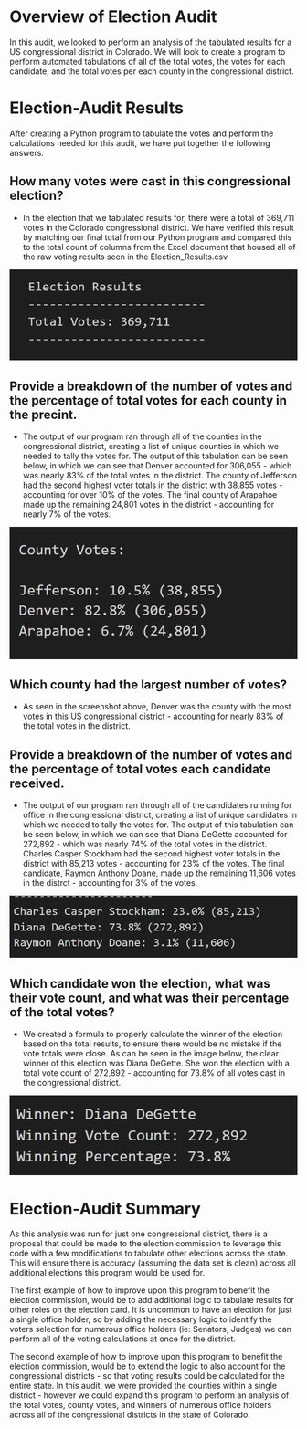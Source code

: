 # Overview of Election Audit

In this audit, we looked to perform an analysis of the tabulated results for a US congressional district in Colorado. We will look to create a program to perform automated tabulations of all of the total votes, the votes for each candidate, and the total votes per each county in the congressional district.

# Election-Audit Results

After creating a Python program to tabulate the votes and perform the calculations needed for this audit, we have put together the following answers.

## How many votes were cast in this congressional election?

- In the election that we tabulated results for, there were a total of 369,711 votes in the Colorado congressional district. We have verified this result by matching our final total from our Python program and compared this to the total count of columns from the Excel document that housed all of the raw voting results seen in the Election_Results.csv

![Colorado Congressional District Total Votes](/Resources/total_votes_election_analysis.png "Colorado Congressional District Total Votes")

## Provide a breakdown of the number of votes and the percentage of total votes for each county in the precint.

- The output of our program ran through all of the counties in the congressional district, creating a list of unique counties in which we needed to tally the votes for. The output of this tabulation can be seen below, in which we can see that Denver accounted for 306,055 - which was nearly 83% of the total votes in the district. The county of Jefferson had the second highest voter totals in the district with 38,855 votes - accounting for over 10% of the votes. The final county of Arapahoe made up the remaining 24,801 votes in the district - accounting for nearly 7% of the votes.

![Colorado Congressional District Per County Votes](/Resources/county_votes_election_analysis.png "Colorado Congressional District Per County Votes")

## Which county had the largest number of votes?

- As seen in the screenshot above, Denver was the county with the most votes in this US congressional district - accounting for nearly 83% of the total votes in the district.

## Provide a breakdown of the number of votes and the percentage of total votes each candidate received.

- The output of our program ran through all of the candidates running for office in the congressional district, creating a list of unique candidates in which we needed to tally the votes for. The output of this tabulation can be seen below, in which we can see that Diana DeGette accounted for 272,892 - which was nearly 74% of the total votes in the district. Charles Casper Stockham had the second highest voter totals in the district with 85,213 votes - accounting for 23% of the votes. The final candidate, Raymon Anthony Doane, made up the remaining 11,606 votes in the distrct - accounting for 3% of the votes.

![Colorado Congressional District Per Candidate Votes](/Resources/candidate_votes_election_analysis.png "Colorado Congressional District Per Candidate Votes")

## Which candidate won the election, what was their vote count, and what was their percentage of the total votes?

- We created a formula to properly calculate the winner of the election based on the total results, to ensure there would be no mistake if the vote totals were close. As can be seen in the image below, the clear winner of this election was Diana DeGette. She won the election with a total vote count of 272,892 - accounting for 73.8% of all votes cast in the congressional district.

![Colorado Congressional District Winning Candidate Information](/Resources/winning_candidate_election_analysis.png "Colorado Congressional District Winning Candidate Information")

# Election-Audit Summary

As this analysis was run for just one congressional district, there is a proposal that could be made to the election commission to leverage this code with a few modifications to tabulate other elections across the state. This will ensure there is accuracy (assuming the data set is clean) across all additional elections this program would be used for.

The first example of how to improve upon this program to benefit the election commission, would be to add additional logic to tabulate results for other roles on the election card. It is uncommon to have an election for just a single office holder, so by adding the necessary logic to identify the voters selection for numerous office holders (ie: Senators, Judges) we can perform all of the voting calculations at once for the district.

The second example of how to improve upon this program to benefit the election commission, would be to extend the logic to also account for the congressional districts - so that voting results could be calculated for the entire state. In this audit, we were provided the counties within a single district - however we could expand this program to perform an analysis of the total votes, county votes, and winners of numerous office holders across all of the congressional districts in the state of Colorado.